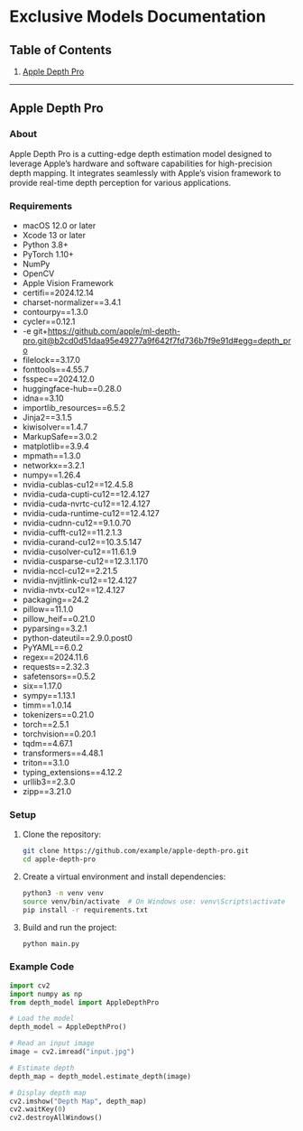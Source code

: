 # Exclusive Models Documentation

## Table of Contents

1. [Apple Depth Pro](#apple-depth-pro)

---

## Apple Depth Pro

### About
Apple Depth Pro is a cutting-edge depth estimation model designed to leverage Apple’s hardware and software capabilities for high-precision depth mapping. It integrates seamlessly with Apple’s vision framework to provide real-time depth perception for various applications.

### Requirements
- macOS 12.0 or later
- Xcode 13 or later
- Python 3.8+
- PyTorch 1.10+
- NumPy
- OpenCV
- Apple Vision Framework
- certifi==2024.12.14
- charset-normalizer==3.4.1
- contourpy==1.3.0
- cycler==0.12.1
- -e git+https://github.com/apple/ml-depth-pro.git@b2cd0d51daa95e49277a9f642f7fd736b7f9e91d#egg=depth_pro
- filelock==3.17.0
- fonttools==4.55.7
- fsspec==2024.12.0
- huggingface-hub==0.28.0
- idna==3.10
- importlib_resources==6.5.2
- Jinja2==3.1.5
- kiwisolver==1.4.7
- MarkupSafe==3.0.2
- matplotlib==3.9.4
- mpmath==1.3.0
- networkx==3.2.1
- numpy==1.26.4
- nvidia-cublas-cu12==12.4.5.8
- nvidia-cuda-cupti-cu12==12.4.127
- nvidia-cuda-nvrtc-cu12==12.4.127
- nvidia-cuda-runtime-cu12==12.4.127
- nvidia-cudnn-cu12==9.1.0.70
- nvidia-cufft-cu12==11.2.1.3
- nvidia-curand-cu12==10.3.5.147
- nvidia-cusolver-cu12==11.6.1.9
- nvidia-cusparse-cu12==12.3.1.170
- nvidia-nccl-cu12==2.21.5
- nvidia-nvjitlink-cu12==12.4.127
- nvidia-nvtx-cu12==12.4.127
- packaging==24.2
- pillow==11.1.0
- pillow_heif==0.21.0
- pyparsing==3.2.1
- python-dateutil==2.9.0.post0
- PyYAML==6.0.2
- regex==2024.11.6
- requests==2.32.3
- safetensors==0.5.2
- six==1.17.0
- sympy==1.13.1
- timm==1.0.14
- tokenizers==0.21.0
- torch==2.5.1
- torchvision==0.20.1
- tqdm==4.67.1
- transformers==4.48.1
- triton==3.1.0
- typing_extensions==4.12.2
- urllib3==2.3.0
- zipp==3.21.0

### Setup
1. Clone the repository:
   ```sh
   git clone https://github.com/example/apple-depth-pro.git
   cd apple-depth-pro
   ```
2. Create a virtual environment and install dependencies:
   ```sh
   python3 -m venv venv
   source venv/bin/activate  # On Windows use: venv\Scripts\activate
   pip install -r requirements.txt
   ```
3. Build and run the project:
   ```sh
   python main.py
   ```

### Example Code
```python
import cv2
import numpy as np
from depth_model import AppleDepthPro

# Load the model
depth_model = AppleDepthPro()

# Read an input image
image = cv2.imread("input.jpg")

# Estimate depth
depth_map = depth_model.estimate_depth(image)

# Display depth map
cv2.imshow("Depth Map", depth_map)
cv2.waitKey(0)
cv2.destroyAllWindows()
```

